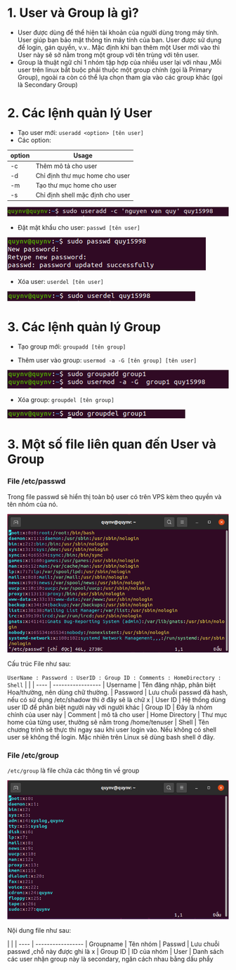 # 1. User và Group là gì?

- User được dùng để thể hiện tài khoản của người dùng trong máy tính. User giúp bạn bảo mật thông tin máy tính của bạn. User được sử dụng để login, gán quyền, v.v.. Mặc định khi bạn thêm một User mới vào thì User này sẽ sở nằm trong một group với tên trùng với tên user.
- Group là thuật ngữ chỉ 1 nhóm tập hợp của nhiều user lại với nhau ,Mỗi user trên linux bắt buộc phải thuộc một group chính (gọi là Primary Group), ngoài ra còn có thể lựa chọn tham gia vào các group khác (gọi là Secondary Group)

# 2. Các lệnh quản lý User

- Tạo user mới: `useradd <option> [tên user]`
- Các option:

| option | Usage
| ------ |  ----
| -c | Thêm mô tả cho user
| -d | Chỉ định thư mục home cho user
| -m | Tạo thư mục home cho user
| -s | Chỉ định shell mặc định cho user

<img src="https://github.com/lean15998/Linux/blob/main/images/12.1.PNG">


- Đặt mật khẩu cho user: `passwd [tên user]`

<img src="https://github.com/lean15998/Linux/blob/main/images/12.2.PNG">

- Xóa user: `userdel [tên user]`

<img src="https://github.com/lean15998/Linux/blob/main/images/12.4.PNG">

# 3. Các lệnh quản lý Group

- Tạo group mới: `groupadd [tên group]`


- Thêm user vào group: `usermod -a -G [tên group] [tên user]`

<img src="https://github.com/lean15998/Linux/blob/main/images/12.3.PNG">

- Xóa group: `groupdel [tên group]`

<img src="https://github.com/lean15998/Linux/blob/main/images/12.5.PNG">

# 3. Một số file liên quan đến User và Group

### File /etc/passwd

Trong file passwd sẽ hiển thị toàn bộ user có trên VPS kèm theo quyền và tên nhóm của nó.

<img src="https://github.com/lean15998/Linux/blob/main/images/12.7.PNG">

Cấu trúc File như sau:

`UserName : Password : UserID : Group ID : Comments : HomeDirectory : Shell`
|      |
| ---- | -----------------
| Username | Tên đăng nhập, phân biệt Hoa/thường, nên dùng chữ thường.
| Password | Lưu chuỗi passwd đã hash, nếu có sử dụng /etc/shadow thì ở đây sẽ là chữ x
| User ID | Hệ thống dùng user ID để phân biệt người này với người khác
| Group ID | Đây là nhóm chính của user này
| Comment | mô tả cho user
| Home Directory | Thư mục home của từng user, thường sẽ nằm trong /home/tenuser
| Shell | Tên chương trình sẽ thực thi ngay sau khi user login vào. Nếu không có shell user sẽ không thể login. Mặc nhiên trên Linux sẽ dùng bash shell ở đây.

### File /etc/group

`/etc/group` là file chứa các thông tin về group

<img src="https://github.com/lean15998/Linux/blob/main/images/12.6.PNG">

Nội dung file như sau:

|      |
| ---- | -----------------
| Groupname | Tên nhóm
| Passwd | Lưu chuỗi passwd ,chỗ này được ghi là x
| Group ID | ID của nhóm
| User |  Danh sách các user nhận group này là secondary, ngăn cách nhau bằng dấu phẩy

